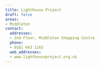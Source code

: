 ```yaml
---
title: Lighthouse Project
draft: false
areas:
- Middleton
contact:
  addresses:
  - 2nd Floor, Middleton Shopping Centre
  phone:
  - 0161 643 1163
  web_addresses:
  - www.lighthouseproject.org.uk
---
```


